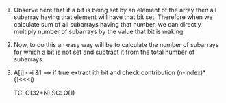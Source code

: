 1) Observe here that if a bit is being set by an element of the array then all subarray having that element will have that bit set. Therefore when we calculate sum of all subarrays having that number, we can directly multiply number of subarrays by the value that bit is making.

2) Now, to do this an easy way will be to calculate the number of subarrays for which a bit is not set and subtract it from the total number of subarrays.

3) A[j]>>i &1 ==> if true extract ith bit and check contribution (n-index)*(1<<<i)


    TC: O(32*N)
    SC: O(1)